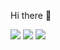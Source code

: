 Hi there 👋

<img src="https://img.shields.io/badge/iOS-000000?style=for-the-badge&logo=iOS&logoColor=white"/>
<img src="https://img.shields.io/badge/Swift-FA7343?style=for-the-badge&logo=Swift&logoColor=white">
<img src="https://img.shields.io/badge/kngwk.bsns@gmail.com-EA4335?style=for-the-badge&logo=Gmail&logoColor=white"/>




<!--
**kvngwxxk/kvngwxxk** is a ✨ _special_ ✨ repository because its `README.md` (this file) appears on your GitHub profile.

Here are some ideas to get you started:

- 🔭 I’m currently working on ...
- 🌱 I’m currently learning ...
- 👯 I’m looking to collaborate on ...
- 🤔 I’m looking for help with ...
- 💬 Ask me about ...
- 📫 How to reach me: ...
- 😄 Pronouns: ...
- ⚡ Fun fact: ...
-->
